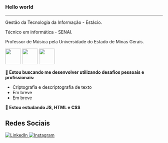 ### Hello world
____
Gestão da Tecnologia da Informação - Estácio.

Técnico em informática - SENAI.

Professor de Música pela Universidade do Estado de Minas Gerais.

  <img width="50" src="https://cdn.jsdelivr.net/gh/devicons/devicon/icons/javascript/javascript-plain.svg" /> <img width="50" src="https://cdn.jsdelivr.net/gh/devicons/devicon/icons/html5/html5-plain.svg" /> <img width="50" src="https://cdn.jsdelivr.net/gh/devicons/devicon/icons/css3/css3-plain.svg" />
          


**🔭 Estou buscando me desenvolver utilizando desafios pessoais e profissionais:**
 - Criptografia e descriptografia de texto
 - Em breve
 - Em breve
 
**🌱 Estou estudando JS, HTML e CSS**

## Redes Sociais
<a href="https://www.linkedin.com/in/joaogami/"> ![LinkedIn](https://img.shields.io/badge/linkedin-%230077B5.svg?style=for-the-badge&logo=linkedin&logoColor=white) </a>
<a href="https://www.instagram.com/joaogami"> ![Instagram](https://img.shields.io/badge/Instagram-%23E4405F.svg?style=for-the-badge&logo=Instagram&logoColor=white)</a>
